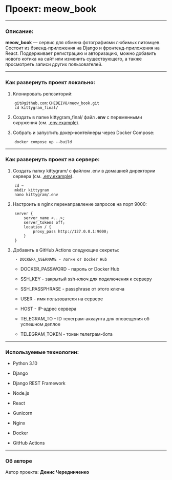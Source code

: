 ﻿# Проект: meow_book

---

### Описание:

**meow_book** — сервис для обмена фотографиями любимых питомцев. Состоит из бэкенд-приложения на Django и фронтенд-приложения на React. Поддерживает регистрацию и авторизацию, можно добавить нового котика на сайт или изменить существующего, а также просмотреть записи других пользователей.

---


### Как развернуть проект локально:

1. Клонировать репозиторий:
```
	git@github.com:CHEDEIV8/meow_book.git
	cd kittygram_final/
```
2. Создать в папке kittygram\_final/ файл **.env** с переменными окружения (см. [.env.example](.env.example)).

3. Собрать и запустить докер-контейнеры через Docker Compose:
```
	docker compose up --build
```

---

### Как развернуть проект на серверe:
1. Создать папку kittygram/ с файлом .env в домашней директории сервера (см. [.env.example](.env.example)).
```
	cd ~
	mkdir kittygram
	nano kittygram/.env
```
2. Настроить в nginx перенаправление запросов на порт 9000:
```
    server { 
    	server_name <...>; 
    	server_tokens off;
    	location / { 
    		proxy_pass http://127.0.0.1:9000; 
    	}
    }
```
3. Добавить в GitHub Actions следующие секреты:

    	- DOCKER\_USERNAME - логин от Docker Hub

	- DOCKER\_PASSWORD - пароль от Docker Hub

	- SSH\_KEY - закрытый ssh-ключ для подключения к серверу

	- SSH\_PASSPHRASE - passphrase от этого ключа

	- USER - имя пользователя на сервере

	- HOST - IP-адрес сервера

	- TELEGRAM\_TO - ID телеграм-аккаунта для оповещения об успешном деплое

	- TELEGRAM\_TOKEN - токен телеграм-бота

---

### Используемые технологии:

- Python 3.10

- Django

- Django REST Framework

- Node.js
  
- React

- Gunicorn

- Nginx

- Docker

- GitHub Actions

---

### Об авторе

Автор проекта: **Денис Чередниченко**
